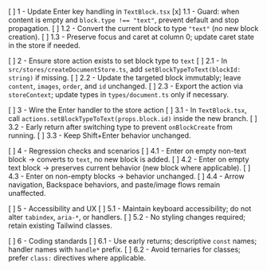 [ ] 1 - Update Enter key handling in `TextBlock.tsx`
[x] 1.1 - Guard: when content is empty and `block.type !== "text"`, prevent default and stop propagation.
[ ] 1.2 - Convert the current block to type `"text"` (no new block creation).
[ ] 1.3 - Preserve focus and caret at column 0; update caret state in the store if needed.

[ ] 2 - Ensure store action exists to set block type to `text`
[ ] 2.1 - In `src/stores/createDocumentStore.ts`, add `setBlockTypeToText(blockId: string)` if missing.
[ ] 2.2 - Update the targeted block immutably; leave `content`, `images`, `order`, and `id` unchanged.
[ ] 2.3 - Export the action via `storeContext`; update types in `types/document.ts` only if necessary.

[ ] 3 - Wire the Enter handler to the store action
[ ] 3.1 - In `TextBlock.tsx`, call `actions.setBlockTypeToText(props.block.id)` inside the new branch.
[ ] 3.2 - Early return after switching type to prevent `onBlockCreate` from running.
[ ] 3.3 - Keep Shift+Enter behavior unchanged.

[ ] 4 - Regression checks and scenarios
[ ] 4.1 - Enter on empty non-text block → converts to `text`, no new block is added.
[ ] 4.2 - Enter on empty text block → preserves current behavior (new block where applicable).
[ ] 4.3 - Enter on non-empty blocks → behavior unchanged.
[ ] 4.4 - Arrow navigation, Backspace behaviors, and paste/image flows remain unaffected.

[ ] 5 - Accessibility and UX
[ ] 5.1 - Maintain keyboard accessibility; do not alter `tabindex`, `aria-*`, or handlers.
[ ] 5.2 - No styling changes required; retain existing Tailwind classes.

[ ] 6 - Coding standards
[ ] 6.1 - Use early returns; descriptive `const` names; handler names with `handle*` prefix.
[ ] 6.2 - Avoid ternaries for classes; prefer `class:` directives where applicable.
